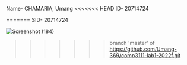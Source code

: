 Name- CHAMARIA, Umang
<<<<<<< HEAD
ID- 20714724 

=======
SID- 20714724

![Screenshot (184)](https://user-images.githubusercontent.com/76736966/190891062-cfa4a5a5-f8c3-4c9f-9d8a-ffa20593503d.png)
>>>>>>> branch 'master' of https://github.com/Umang-369/comp3111-lab1-2022f.git
